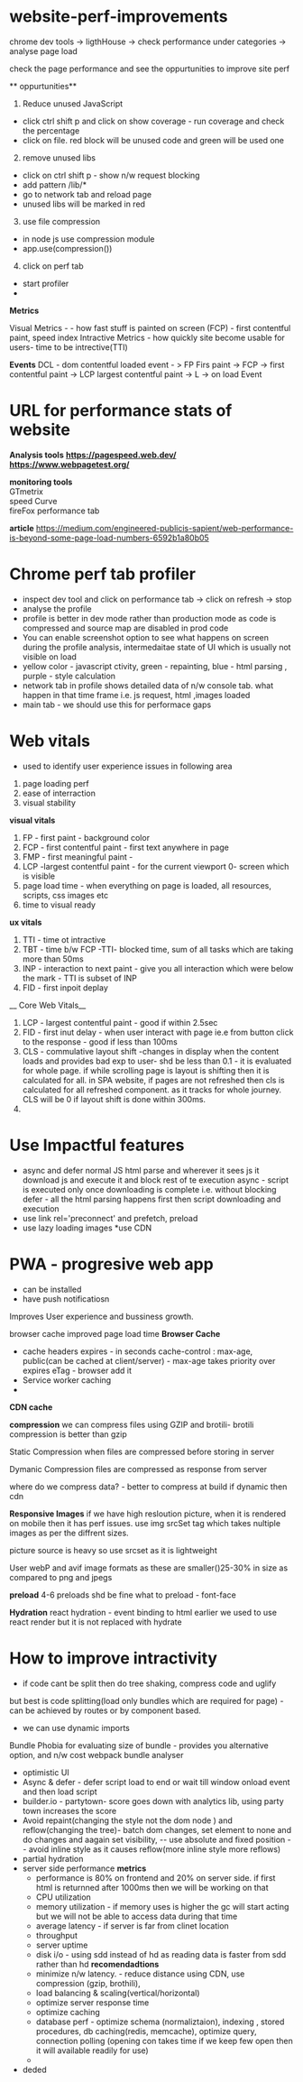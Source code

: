 # website-perf-improvements
 chrome dev tools -> ligthHouse -> check performance under categories -> analyse page load
 
 
 check the page performance and see the oppurtunities to improve site perf
 
** oppurtunities**
1) Reduce unused JavaScript <br/>
 -  click ctrl shift p and click on show coverage - run coverage and check the percentage 
 -  click on file. red block will be unused code and green will be used one

2) remove unused libs
 - click on ctrl shift p - show n/w request blocking
 - add pattern /lib/*
 - go to network tab and reload page
 - unused libs will be marked in red
 
3) use file compression
 - in node js use compression module
 - app.use(compression())

4) click on perf tab
- start profiler
- 


__Metrics__

Visual Metrics - - how fast stuff is painted on screen (FCP) - first contentful paint, speed index
Intractive Metrics - how quickly site become usable for users- time to be intrective(TTI)

__Events__
DCL - dom contentful loaded event - > FP Firs paint -> FCP -> first contentful paint -> LCP largest contentful paint -> L -> on load Event 

# URL for performance stats of website
__Analysis tools__
__https://pagespeed.web.dev/__
<br/>
__https://www.webpagetest.org/__

__monitoring tools__
<br/>GTmetrix <br/> 
speed Curve<br/>
fireFox performance tab<br />

__article__
https://medium.com/engineered-publicis-sapient/web-performance-is-beyond-some-page-load-numbers-6592b1a80b05

# Chrome perf tab profiler
* inspect dev tool and click on performance tab -> click on refresh -> stop 
* analyse the profile
* profile is better in dev mode rather than production mode as code is compressed and source map are disabled in prod code
* You can enable screenshot option to see what happens on screen during the profile analysis, intermedaitae state of UI which is usually not visible on load
* yellow color - javascript ctivity, green - repainting, blue - html parsing , purple - style calculation
* network tab in profile shows detailed data of n/w console tab. what happen in that time frame i.e. js request, html ,images loaded
* main tab - we should use this for performace gaps

# Web vitals
- used to identify user experience issues in following area
 1) page loading perf
 2) ease of interraction
 3) visual stability
 
 __visual vitals__
 1) FP - first paint - background color
 2) FCP - first contentful paint - first text anywhere in page
 3) FMP - first meaningful paint - 
 4) LCP -largest contentful paint - for the current viewport 0- screen which is visible 
 5) page load time - when everything on page is loaded, all resources, scripts, css images etc
 6) time to visual ready
 
 __ux vitals__
 1) TTI - time ot intractive
 2) TBT - time b/w FCP -TTI- blocked time, sum of all tasks which are taking more than 50ms
 3) INP - interaction to next paint - give you all interaction which were below the mark - TTI is subset of INP
 4) FID - first inpoit deplay
 
__ Core Web Vitals__
1) LCP - largest contentful paint - good if within 2.5sec
2) FID - first inut delay - when user interact with page ie.e from button click to the response - good if less than 100ms
3) CLS - commulative layout shift -changes in display when the content loads and provides bad exp to user- shd be less than 0.1 - 
it is evaluated for whole page. if while scrolling page is layout is shifting then it is calculated for all. in SPA website, if pages are not refreshed then cls is calculated for all refreshed component. as it tracks for whole journey. CLS will be 0 if layout shift is done within 300ms.
4) 


 # Use Impactful features
 * async and defer
 normal JS html parse and wherever it sees js it download js and execute it and block rest of te execution
 async - script is executed only once downloading is complete i.e. without blocking
 defer - all the html parsing happens first then script downloading and execution
 * use link rel='preconnect' and prefetch, preload
 * use lazy loading images
 *use CDN
 
 
 # PWA - progresive web app
 * can be installed
 * have push notificatiosn
 
 
 
Improves User experience and bussiness growth.

browser cache improved page load time
__Browser Cache__
* cache headers 
  expires - in seconds
  cache-control : max-age, public(can be cached at client/server) - max-age takes priority over expires
  eTag - browser add it
* Service worker caching
*  

__CDN cache__


__compression__
we can compress files using GZIP and brotili- brotili compression is better than gzip

Static Compression
when files are compressed before storing in server

Dymanic Compression
files are compressed as response from server

where do we compress data? - better to compress at build
if dynamic then cdn


__Responsive Images__
if we have high resloution picture, when it is rendered on mobile then it has perf issues.
use img srcSet tag which takes nultiple images as per the diffrent sizes.

picture source is heavy so use srcset as it is lightweight

User webP and avif image formats as these are smaller()25-30% in size as compared to png and jpegs

__preload__
4-6 preloads shd be fine
what to preload - font-face

 

__Hydration__
react hydration - event binding to html
earlier we used to use react render but it is not replaced with hydrate

# How to improve intractivity
* if code cant be split then do tree shaking, compress code and uglify

but best is code splitting(load only bundles which are required for page) - can be achieved by routes or by component based.

* we can use dynamic imports

Bundle Phobia for evaluating size of bundle - provides you alternative option, and n/w cost
webpack bundle analyser 


* optimistic UI
* Async & defer - defer script load to end or wait till window onload event and then load script
* builder.io - partytown- score goes down with analytics lib, using party town increases the score
* Avoid repaint(changing the style not the dom node ) and reflow(changing the tree)- batch dom changes, set element to none and do changes and aagain set visibility,
   -- use absolute and fixed position
   --  avoid inline style as it causes reflow(more inline style more reflows)
* partial hydration
* server side performance 
__metrics__
  - performance is 80% on frontend and 20% on server side. if first html is returnned after 1000ms then we will be working on that
  - CPU utilization
  - memory utilization - if memory uses is higher the gc will start acting but we will not be able to access data during that time
  - average latency - if server is far from clinet location
  - throughput
  - server uptime
  - disk i/o - using sdd instead of hd as reading data is faster from sdd rather than hd
 __recomendadtions__
  - minimize n/w latency. - reduce distance using CDN, use compression (gzip, brothili), 
  - load balancing & scaling(vertical/horizontal)
  - optimize server response time
  - optimize caching
  - database perf - optimize schema (normaliztaion), indexing , stored procedures, db caching(redis, memcache), optimize query, connection polling (opening con takes time if we keep few open then it will available readily for use)
  - 
* deded

